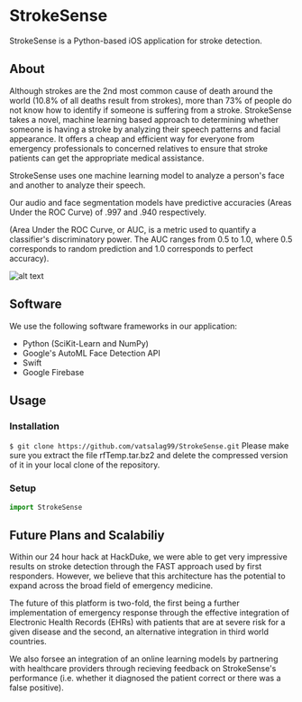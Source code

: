 # StrokeSense
StrokeSense is a Python-based iOS application for stroke detection.

## About
Although strokes are the 2nd most common cause of death around the world (10.8% of all deaths result from strokes), more than 73% of people do not know how to identify if someone is suffering from a stroke. StrokeSense takes a novel, machine learning based approach to determining whether someone is having a stroke by analyzing their speech patterns and facial appearance. It offers a cheap and efficient way for everyone from emergency professionals to concerned relatives to ensure that stroke patients can get the appropriate medical assistance.

StrokeSense uses one machine learning model to analyze a person's face and another to analyze their speech. 

Our audio and face segmentation models have predictive accuracies (Areas Under the ROC Curve) of .997 and .940 respectively.

(Area Under the ROC Curve, or AUC, is a metric used to quantify a classifier's discriminatory power. The AUC ranges from 0.5 to 1.0, where 0.5 corresponds to random prediction and 1.0 corresponds to perfect accuracy).

![alt text](https://github.com/vatsalag99/StrokeSense/blob/master/banner-fast.jpg)

## Software
We use the following software frameworks in our application:
* Python (SciKit-Learn and NumPy)
* Google's AutoML Face Detection API
* Swift
* Google Firebase

## Usage
### Installation
`$ git clone https://github.com/vatsalag99/StrokeSense.git`
Please make sure you extract the file rfTemp.tar.bz2 and delete the compressed version of it in your local clone of the repository. 

### Setup
```python
import StrokeSense
```

## Future Plans and Scalabiliy
Within our 24 hour hack at HackDuke, we were able to get very impressive results on stroke detection through the FAST approach used by first responders. However, we believe that this architecture has the potential to expand across the broad field of emergency medicine.

The future of this platform is two-fold, the first being a further implementation of emergency response through the effective integration of Electronic Health Records (EHRs) with patients that are at severe risk for a given disease and the second, an alternative integration in third world countries.

We also forsee an integration of an online learning models by partnering with healthcare providers through recieving feedback on StrokeSense's performance (i.e. whether it diagnosed the patient correct or there was a false positive).
